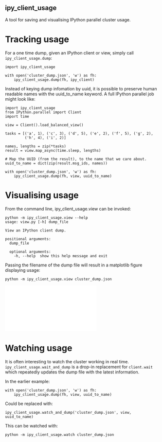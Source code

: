 ipy_client_usage
----------------

A tool for saving and visualising IPython parallel cluster usage.

Tracking usage
==============

For a one time dump, given an IPython client or view, simply call ``ipy_client_usage.dump``:

```
import ipy_client_usage

with open('cluster_dump.json', 'w') as fh:
    ipy_client_usage.dump(fh, ipy_client)
```

Instead of keying dump infomation by uuid, it is possible to preserve human readable
names with the uuid_to_name keyword. A full IPython parallel job might look like:

```
import ipy_client_usage
from IPython.parallel import Client
import time

view = Client().load_balanced_view()

tasks = [('a', 1), ('c', 3), ('d', 5), ('e', 2), ('f', 5), ('g', 2),
         ('h', 4), ('i', 2)]

names, lengths = zip(*tasks)
result = view.map_async(time.sleep, lengths)

# Map the UUID (from the result), to the name that we care about.
uuid_to_name = dict(zip(result.msg_ids, names))

with open('cluster_dump.json', 'w') as fh:
    ipy_client_usage.dump(fh, view, uuid_to_name)

```

Visualising usage
=================

From the command line, ipy_client_usage.view can be invoked:

```
python -m ipy_client_usage.view --help
usage: view.py [-h] dump_file

View an IPython client dump.

positional arguments:
  dump_file

  optional arguments:
    -h, --help  show this help message and exit
```

Passing the filename of the dump file will result in a matplotlib figure displaying usage:

```
python -m ipy_client_usage.view cluster_dump.json
```

![ipy_client_usage.view output](docs/images/cluster_dump.json)


Watching usage
==============

It is often interesting to watch the cluster working in real time. ``ipy_client_usage.wait_and_dump`` is a
drop-in replacement for ``client.wait`` which repeatedly updates the dump file with the latest information.

In the earlier example:

```
with open('cluster_dump.json', 'w') as fh:
    ipy_client_usage.dump(fh, view, uuid_to_name)
```

Could be replaced with:

```
ipy_client_usage.watch_and_dump('cluster_dump.json', view, uuid_to_name)
```

This can be watched with:

```
python -m ipy_client_usage.watch cluster_dump.json
```

